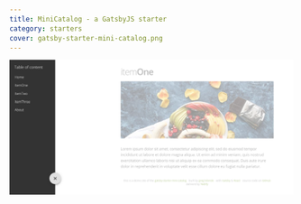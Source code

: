 ```yaml
---
title: MiniCatalog - a GatsbyJS starter
category: starters
cover: gatsby-starter-mini-catalog.png
---
```


![iniCatalog - a GatsbyJS starter](gatsby-starter-mini-catalog.png)
